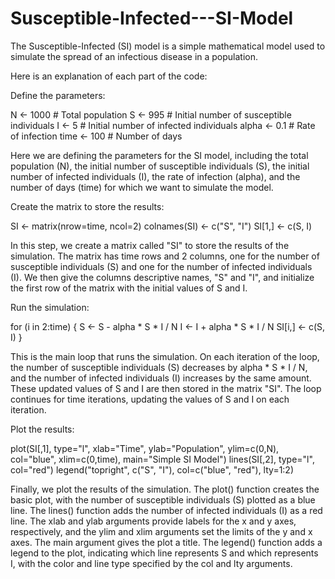 # Susceptible-Infected---SI-Model
The Susceptible-Infected (SI) model is a simple mathematical model used to simulate the spread of an infectious disease in a population. 

Here is an explanation of each part of the code:

Define the parameters:

N <- 1000   # Total population
S <- 995    # Initial number of susceptible individuals
I <- 5      # Initial number of infected individuals
alpha <- 0.1 # Rate of infection
time <- 100  # Number of days


Here we are defining the parameters for the SI model, including the total population (N), the initial number of susceptible individuals (S), the initial number of infected individuals (I), the rate of infection (alpha), and the number of days (time) for which we want to simulate the model.

Create the matrix to store the results:

SI <- matrix(nrow=time, ncol=2)
colnames(SI) <- c("S", "I")
SI[1,] <- c(S, I)


In this step, we create a matrix called "SI" to store the results of the simulation. The matrix has time rows and 2 columns, one for the number of susceptible individuals (S) and one for the number of infected individuals (I). We then give the columns descriptive names, "S" and "I", and initialize the first row of the matrix with the initial values of S and I.

Run the simulation:

for (i in 2:time) {
  S <- S - alpha * S * I / N
  I <- I + alpha * S * I / N
  SI[i,] <- c(S, I)
}


This is the main loop that runs the simulation. On each iteration of the loop, the number of susceptible individuals (S) decreases by alpha * S * I / N, and the number of infected individuals (I) increases by the same amount. These updated values of S and I are then stored in the matrix "SI". The loop continues for time iterations, updating the values of S and I on each iteration.

Plot the results:

plot(SI[,1], type="l", xlab="Time", ylab="Population", ylim=c(0,N),
     col="blue", xlim=c(0,time), main="Simple SI Model")
lines(SI[,2], type="l", col="red")
legend("topright", c("S", "I"), col=c("blue", "red"), lty=1:2)


Finally, we plot the results of the simulation. The plot() function creates the basic plot, with the number of susceptible individuals (S) plotted as a blue line. The lines() function adds the number of infected individuals (I) as a red line. The xlab and ylab arguments provide labels for the x and y axes, respectively, and the ylim and xlim arguments set the limits of the y and x axes. The main argument gives the plot a title. The legend() function adds a legend to the plot, indicating which line represents S and which represents I, with the color and line type specified by the col and lty arguments.
